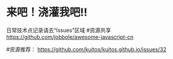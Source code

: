# 来吧！浇灌我吧!!
日常技术点记录请去“Issues”区域
#资源共享
https://github.com/jobbole/awesome-javascript-cn

#资源推荐：
https://github.com/kuitos/kuitos.github.io/issues/32
